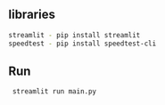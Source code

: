 ## libraries
```bash
streamlit - pip install streamlit
speedtest - pip install speedtest-cli
```

## Run
```bash
 streamlit run main.py   
```
